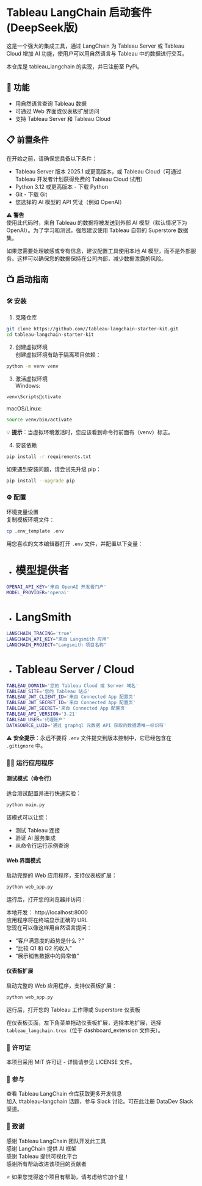 
# Tableau LangChain 启动套件  (DeepSeek版)
这是一个强大的集成工具，通过 LangChain 为 Tableau Server 或 Tableau Cloud 增加 AI 功能，使用户可以用自然语言与 Tableau 中的数据进行交互。

本仓库是 tableau_langchain 的实现，并已注册至 PyPi。

## 🚀 功能  
- 用自然语言查询 Tableau 数据  
- 可通过 Web 界面或仪表板扩展访问  
- 支持 Tableau Server 和 Tableau Cloud

## 📋 前置条件  
在开始之前，请确保您具备以下条件：

- Tableau Server 版本 2025.1 或更高版本，或 Tableau Cloud（可通过 Tableau 开发者计划获得免费的 Tableau Cloud 试用）
- Python 3.12 或更高版本 - 下载 Python
- Git - 下载 Git
- 您选择的 AI 模型的 API 凭证（例如 OpenAI）

⚠️ **警告**  
使用此代码时，来自 Tableau 的数据将被发送到外部 AI 模型（默认情况下为 OpenAI）。为了学习和测试，强烈建议使用 Tableau 自带的 Superstore 数据集。

如果您需要处理敏感或专有信息，建议配置工具使用本地 AI 模型，而不是外部服务。这样可以确保您的数据保持在公司内部，减少数据泄露的风险。

## 📺 启动指南

### 🛠️ 安装  
1. 克隆仓库  
```bash
git clone https://github.com//tableau-langchain-starter-kit.git  
cd tableau-langchain-starter-kit
```
2. 创建虚拟环境  
创建虚拟环境有助于隔离项目依赖：

```bash
python -m venv venv
```
3. 激活虚拟环境  
Windows:

```bash
venv\Scriptsctivate
```
macOS/Linux:

```bash
source venv/bin/activate
```
💡 **提示**：当虚拟环境激活时，您应该看到命令行前面有（venv）标志。

4. 安装依赖  
```bash
pip install -r requirements.txt
```
如果遇到安装问题，请尝试先升级 pip：

```bash
pip install --upgrade pip
```

### ⚙️ 配置  
环境变量设置  
复制模板环境文件：

```bash
cp .env_template .env
```
用您喜欢的文本编辑器打开 `.env` 文件，并配置以下变量：
- # 模型提供者
```bash
OPENAI_API_KEY='来自 OpenAI 开发者门户'
MODEL_PROVIDER='openai'
```
- # LangSmith
```bash
LANGCHAIN_TRACING='true'
LANGCHAIN_API_KEY="来自 Langsmith 应用"
LANGCHAIN_PROJECT="Langsmith 项目名称"
```
- # Tableau Server / Cloud
```bash
TABLEAU_DOMAIN='您的 Tableau Cloud 或 Server 域名'
TABLEAU_SITE='您的 Tableau 站点'
TABLEAU_JWT_CLIENT_ID='来自 Connected App 配置页'
TABLEAU_JWT_SECRET_ID='来自 Connected App 配置页'
TABLEAU_JWT_SECRET='来自 Connected App 配置页'
TABLEAU_API_VERSION='3.21'
TABLEAU_USER='代理账户'
DATASOURCE_LUID='通过 graphql 元数据 API 获取的数据源唯一标识符'
```
⚠️ **安全提示**：永远不要将 `.env` 文件提交到版本控制中，它已经包含在 `.gitignore` 中。

### 🏃‍♂️ 运行应用程序  
#### 测试模式（命令行）  
适合测试配置并进行快速实验：

```bash
python main.py
```
该模式可以让您：

- 测试 Tableau 连接
- 验证 AI 服务集成
- 从命令行运行示例查询

#### Web 界面模式  
启动完整的 Web 应用程序，支持仪表板扩展：

```bash
python web_app.py
```
运行后，打开您的浏览器并访问：

本地开发： http://localhost:8000  
应用程序将在终端显示正确的 URL  
您现在可以像这样用自然语言提问：

- “客户满意度的趋势是什么？”
- “比较 Q1 和 Q2 的收入”
- “展示销售数据中的异常值”

#### 仪表板扩展  
启动完整的 Web 应用程序，支持仪表板扩展：

```bash
python web_app.py
```
运行后，打开您的 Tableau 工作簿或 Superstore 仪表板

在仪表板页面，左下角菜单拖动仪表板扩展，选择本地扩展，选择 `tableau_langchain.trex`（位于 dashboard_extension 文件夹）。

### 📄 许可证  
本项目采用 MIT 许可证 - 详情请参见 LICENSE 文件。

### 🤝 参与  
查看 Tableau LangChain 仓库获取更多开发信息  
加入 #tableau-langchain 话题，参与 Slack 讨论。可在此注册 DataDev Slack 渠道。

### 🙏 致谢  
感谢 Tableau LangChain 团队开发此工具  
感谢 LangChain 提供 AI 框架  
感谢 Tableau 提供可视化平台  
感谢所有帮助改进该项目的贡献者  

⭐ 如果您觉得这个项目有帮助，请考虑给它加个星！
